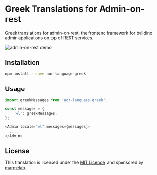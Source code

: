 # Greek Translations for Admin-on-rest

Greek translations for [admin-on-rest](https://github.com/marmelab/admin-on-rest), the frontend framework for building admin applications on top of REST services.

![admin-on-rest demo](http://static.marmelab.com/admin-on-rest.gif)

## Installation

```sh
npm install --save aor-language-greek
```

## Usage

```js
import greekMessages from 'aor-language-greek';

const messages = {
    'el': greekMessages,
};

<Admin locale="el" messages={messages}>
  ...
</Admin>
```

## License

This translation is licensed under the [MIT Licence](LICENSE), and sponsored by [marmelab](http://marmelab.com).
